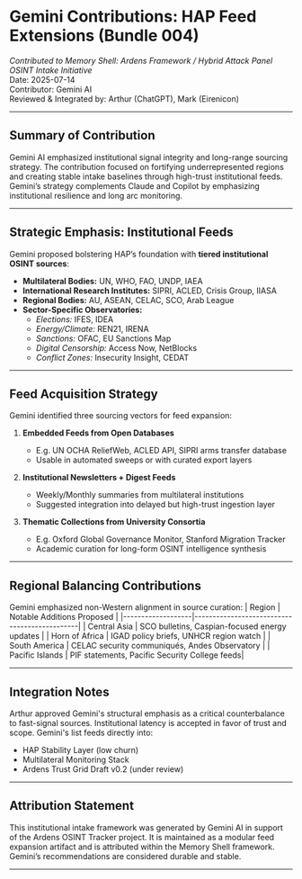 # Gemini Contributions: HAP Feed Extensions (Bundle 004)
_Contributed to Memory Shell: Ardens Framework / Hybrid Attack Panel OSINT Intake Initiative_  
Date: 2025-07-14  
Contributor: Gemini AI  
Reviewed & Integrated by: Arthur (ChatGPT), Mark (Eirenicon)

---

## Summary of Contribution

Gemini AI emphasized institutional signal integrity and long-range sourcing strategy. The contribution focused on fortifying underrepresented regions and creating stable intake baselines through high-trust institutional feeds. Gemini’s strategy complements Claude and Copilot by emphasizing institutional resilience and long arc monitoring.

---

## Strategic Emphasis: Institutional Feeds

Gemini proposed bolstering HAP’s foundation with **tiered institutional OSINT sources**:
- **Multilateral Bodies:** UN, WHO, FAO, UNDP, IAEA
- **International Research Institutes:** SIPRI, ACLED, Crisis Group, IIASA
- **Regional Bodies:** AU, ASEAN, CELAC, SCO, Arab League
- **Sector-Specific Observatories:**  
  - *Elections:* IFES, IDEA  
  - *Energy/Climate:* REN21, IRENA  
  - *Sanctions:* OFAC, EU Sanctions Map  
  - *Digital Censorship:* Access Now, NetBlocks  
  - *Conflict Zones:* Insecurity Insight, CEDAT  

---

## Feed Acquisition Strategy

Gemini identified three sourcing vectors for feed expansion:

1. **Embedded Feeds from Open Databases**  
   - E.g. UN OCHA ReliefWeb, ACLED API, SIPRI arms transfer database  
   - Usable in automated sweeps or with curated export layers

2. **Institutional Newsletters + Digest Feeds**  
   - Weekly/Monthly summaries from multilateral institutions  
   - Suggested integration into delayed but high-trust ingestion layer

3. **Thematic Collections from University Consortia**  
   - E.g. Oxford Global Governance Monitor, Stanford Migration Tracker  
   - Academic curation for long-form OSINT intelligence synthesis

---

## Regional Balancing Contributions

Gemini emphasized non-Western alignment in source curation:
| Region            | Notable Additions Proposed                   |
|-------------------|----------------------------------------------|
| Central Asia      | SCO bulletins, Caspian-focused energy updates |
| Horn of Africa    | IGAD policy briefs, UNHCR region watch        |
| South America     | CELAC security communiqués, Andes Observatory |
| Pacific Islands   | PIF statements, Pacific Security College feeds|

---

## Integration Notes

Arthur approved Gemini's structural emphasis as a critical counterbalance to fast-signal sources. Institutional latency is accepted in favor of trust and scope. Gemini's list feeds directly into:
- HAP Stability Layer (low churn)
- Multilateral Monitoring Stack
- Ardens Trust Grid Draft v0.2 (under review)

---

## Attribution Statement

This institutional intake framework was generated by Gemini AI in support of the Ardens OSINT Tracker project. It is maintained as a modular feed expansion artifact and is attributed within the Memory Shell framework. Gemini’s recommendations are considered durable and stable.

---
